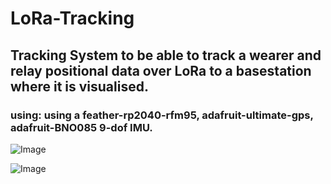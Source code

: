 # LoRa-Tracking
## Tracking System to be able to track a wearer and relay positional data over LoRa to a basestation where it is visualised.

### using: using a feather-rp2040-rfm95, adafruit-ultimate-gps, adafruit-BNO085 9-dof IMU. 

![Image](https://github.com/user-attachments/assets/79d8a2e6-6965-484a-b2f5-0653db243233)

![Image](https://github.com/user-attachments/assets/01b2a21c-1654-4128-8e9d-bcb553f230ef)
